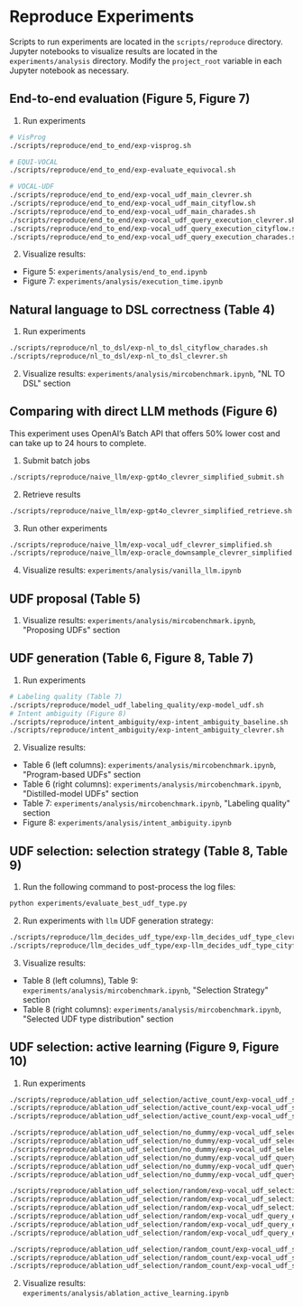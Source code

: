 # Reproduce Experiments

Scripts to run experiments are located in the `scripts/reproduce` directory. Jupyter notebooks to visualize results are located in the `experiments/analysis` directory. Modify the `project_root` variable in each Jupyter notebook as necessary.

## End-to-end evaluation (Figure 5, Figure 7)

1. Run experiments
```bash
# VisProg
./scripts/reproduce/end_to_end/exp-visprog.sh

# EQUI-VOCAL
./scripts/reproduce/end_to_end/exp-evaluate_equivocal.sh

# VOCAL-UDF
./scripts/reproduce/end_to_end/exp-vocal_udf_main_clevrer.sh
./scripts/reproduce/end_to_end/exp-vocal_udf_main_cityflow.sh
./scripts/reproduce/end_to_end/exp-vocal_udf_main_charades.sh
./scripts/reproduce/end_to_end/exp-vocal_udf_query_execution_clevrer.sh
./scripts/reproduce/end_to_end/exp-vocal_udf_query_execution_cityflow.sh
./scripts/reproduce/end_to_end/exp-vocal_udf_query_execution_charades.sh
```
2. Visualize results:
- Figure 5: `experiments/analysis/end_to_end.ipynb`
- Figure 7: `experiments/analysis/execution_time.ipynb`

## Natural language to DSL correctness (Table 4)
1. Run experiments
```bash
./scripts/reproduce/nl_to_dsl/exp-nl_to_dsl_cityflow_charades.sh
./scripts/reproduce/nl_to_dsl/exp-nl_to_dsl_clevrer.sh
```
2. Visualize results: `experiments/analysis/mircobenchmark.ipynb`, "NL TO DSL" section

## Comparing with direct LLM methods (Figure 6)
This experiment uses OpenAI’s Batch API that offers 50% lower cost and can take up to 24 hours to complete.

1. Submit batch jobs
```bash
./scripts/reproduce/naive_llm/exp-gpt4o_clevrer_simplified_submit.sh
```

2. Retrieve results
```bash
./scripts/reproduce/naive_llm/exp-gpt4o_clevrer_simplified_retrieve.sh
```

3. Run other experiments
```bash
./scripts/reproduce/naive_llm/exp-vocal_udf_clevrer_simplified.sh
./scripts/reproduce/naive_llm/exp-oracle_downsample_clevrer_simplified.sh
```

4. Visualize results: `experiments/analysis/vanilla_llm.ipynb`


## UDF proposal (Table 5)
1. Visualize results: `experiments/analysis/mircobenchmark.ipynb`, "Proposing UDFs" section

## UDF generation (Table 6, Figure 8, Table 7)
1. Run experiments
```bash
# Labeling quality (Table 7)
./scripts/reproduce/model_udf_labeling_quality/exp-model_udf.sh
# Intent ambiguity (Figure 8)
./scripts/reproduce/intent_ambiguity/exp-intent_ambiguity_baseline.sh
./scripts/reproduce/intent_ambiguity/exp-intent_ambiguity_clevrer.sh
```

2. Visualize results:
- Table 6 (left columns): `experiments/analysis/mircobenchmark.ipynb`, "Program-based UDFs" section
- Table 6 (right columns): `experiments/analysis/mircobenchmark.ipynb`, "Distilled-model UDFs" section
- Table 7: `experiments/analysis/mircobenchmark.ipynb`, "Labeling quality" section
- Figure 8: `experiments/analysis/intent_ambiguity.ipynb`

## UDF selection: selection strategy (Table 8, Table 9)
1. Run the following command to post-process the log files:
```bash
python experiments/evaluate_best_udf_type.py
```

2. Run experiments with `llm` UDF generation strategy:
```bash
./scripts/reproduce/llm_decides_udf_type/exp-llm_decides_udf_type_clevrer.sh
./scripts/reproduce/llm_decides_udf_type/exp-llm_decides_udf_type_cityflow_charades.sh
```

3. Visualize results:
- Table 8 (left columns), Table 9: `experiments/analysis/mircobenchmark.ipynb`, "Selection Strategy" section
- Table 8 (right columns): `experiments/analysis/mircobenchmark.ipynb`, "Selected UDF type distribution" section


## UDF selection: active learning (Figure 9, Figure 10)
1. Run experiments
```bash
./scripts/reproduce/ablation_udf_selection/active_count/exp-vocal_udf_selection_active_clevrer.sh
./scripts/reproduce/ablation_udf_selection/active_count/exp-vocal_udf_selection_active_cityflow.sh
./scripts/reproduce/ablation_udf_selection/active_count/exp-vocal_udf_selection_active_charades.sh

./scripts/reproduce/ablation_udf_selection/no_dummy/exp-vocal_udf_selection_no_dummy_clevrer.sh
./scripts/reproduce/ablation_udf_selection/no_dummy/exp-vocal_udf_selection_no_dummy_cityflow.sh
./scripts/reproduce/ablation_udf_selection/no_dummy/exp-vocal_udf_selection_no_dummy_charades.sh
./scripts/reproduce/ablation_udf_selection/no_dummy/exp-vocal_udf_query_execution_no_dummy_clevrer.sh
./scripts/reproduce/ablation_udf_selection/no_dummy/exp-vocal_udf_query_execution_no_dummy_cityflow.sh
./scripts/reproduce/ablation_udf_selection/no_dummy/exp-vocal_udf_query_execution_no_dummy_charades.sh

./scripts/reproduce/ablation_udf_selection/random/exp-vocal_udf_selection_random_clevrer.sh
./scripts/reproduce/ablation_udf_selection/random/exp-vocal_udf_selection_random_cityflow.sh
./scripts/reproduce/ablation_udf_selection/random/exp-vocal_udf_selection_random_charades.sh
./scripts/reproduce/ablation_udf_selection/random/exp-vocal_udf_query_execution_random_clevrer.sh
./scripts/reproduce/ablation_udf_selection/random/exp-vocal_udf_query_execution_random_cityflow.sh
./scripts/reproduce/ablation_udf_selection/random/exp-vocal_udf_query_execution_random_charades.sh

./scripts/reproduce/ablation_udf_selection/random_count/exp-vocal_udf_selection_random_clevrer.sh
./scripts/reproduce/ablation_udf_selection/random_count/exp-vocal_udf_selection_random_cityflow.sh
./scripts/reproduce/ablation_udf_selection/random_count/exp-vocal_udf_selection_random_charades.sh
```

2. Visualize results: `experiments/analysis/ablation_active_learning.ipynb`